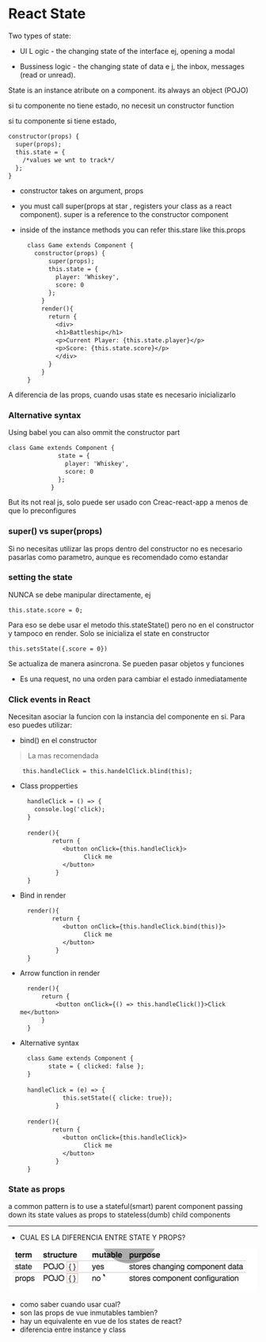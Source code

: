 # React State

Two types of state:

- UI L
  ogic - the changing state of the interface ej, opening a modal

- Bussiness logic - the changing state of data e
j, the inbox, messages (read or unread). 

State is an instance atribute on a component. its always an object (POJO)


si tu componente no tiene estado, no necesit un constructor function

si tu componente si tiene estado, 

    constructor(props) {
      super(props);
      this.state = {
        /*values we wnt to track*/
      };
    }

- constructor takes on argument, props

- you must call super(props at star , registers your class as a react component). super is a reference to the constructor component
- inside of the instance methods you can refer this.stare like this.props

        class Game extends Component {
          constructor(props) {
              super(props);
              this.state = {
                player: 'Whiskey',
                score: 0 
              };
            }
            render(){
              return {
                <div>
                <h1>Battleship</h1>
                <p>Current Player: {this.state.player}</p>
                <p>Score: {this.state.score}</p>
                </div>
              }
            }
        }

A diferencia de las props, cuando usas state es necesario inicializarlo

### Alternative syntax

Using babel you can also ommit the constructor part 

    class Game extends Component {
                  state = {
                    player: 'Whiskey',
                    score: 0 
                  };
                }



But its not real js, solo puede ser usado con Creac-react-app a menos de que lo preconfigures
 
### super() vs super(props)

Si no necesitas utilizar las props dentro del constructor no es necesario pasarlas como parametro, aunque es recomendado como estandar

### setting the state

NUNCA se debe manipular directamente, ej

    this.state.score = 0;

Para eso se debe usar el metodo this.stateState() pero no en el constructor y tampoco en render. Solo se inicializa el state en constructor

    this.setsState({.score = 0})

Se actualiza de manera asincrona. Se pueden pasar objetos y funciones

- Es una request, no una orden para cambiar el estado inmediatamente

### Click events in React

Necesitan asociar la funcion con la instancia del componente en si. Para eso puedes utilizar:

- bind() en el constructor

 > La mas recomendada

        this.handleClick = this.handelClick.blind(this);

- Class propperties

        handleClick = () => {
          console.log('click);
        }

        render(){
               return {
                  <button onClick={this.handleClick}>
                        Click me
                  </button>
                }
        }

- Bind in render

        render(){
               return {
                  <button onClick={this.handleClick.bind(this)}>
                        Click me
                  </button>
                }
        }

- Arrow function in render

        render(){
            return {
                <button onClick={() => this.handleClick()}>Click me</button>
            }
        }

- Alternative syntax

        class Game extends Component {
              state = { clicked: false };
        }

        handleClick = (e) => {
                  this.setState({ clicke: true});
                }

        render(){
               return {
                  <button onClick={this.handleClick}>
                        Click me
                  </button>
                }
        }

### State as props

a common pattern is to use a stateful(smart) parent component passing down its state values as props to stateless(dumb) child components

 ---
- CUAL ES LA DIFERENCIA ENTRE STATE Y PROPS?

![](images/state.png)

- como saber cuando usar cual?
- son las props de vue inmutables tambien?
- hay un equivalente en vue de los states de react?
- diferencia entre instance y class
